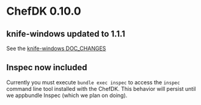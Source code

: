 # ChefDK 0.10.0

## knife-windows updated to 1.1.1
See the [knife-windows DOC_CHANGES](https://github.com/chef/knife-windows/blob/master/DOC_CHANGES.md)

## Inspec now included

Currently you must execute `bundle exec inspec` to access the `inspec` command line tool installed with the ChefDK.  This behavior will persist until we appbundle Inspec (which we plan on doing).
